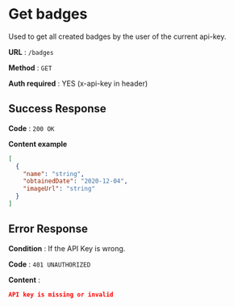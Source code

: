 # Get badges

Used to get all created badges by the user of the current api-key.

**URL** : `/badges`

**Method** : `GET`

**Auth required** : YES (x-api-key in header)

## Success Response

**Code** : `200 OK`

**Content example**

```json
[
  {
    "name": "string",
    "obtainedDate": "2020-12-04",
    "imageUrl": "string"
  }
]
```

## Error Response

**Condition** : If the API Key is wrong.

**Code** : `401 UNAUTHORIZED`

**Content** :

```json
API key is missing or invalid
```
